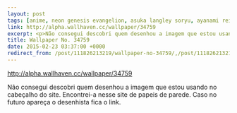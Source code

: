 ```yaml
---
layout: post
tags: [anime, neon genesis evangelion, asuka langley soryu, ayanami rei]
link: http://alpha.wallhaven.cc/wallpaper/34759
excerpt: <p>Não consegui descobri quem desenhou a imagem que estou usando no cabeçalho do site. Encontrei-a nesse site de papeis de parede. Caso no futuro apareça o desenhista fica o link.<br/></p>
title: Wallpaper No. 34759
date: 2015-02-23 03:37:00 +0000
redirect_from: /post/111826213219/wallpaper-no-34759/,/post/111826213219/
---
```


<http://alpha.wallhaven.cc/wallpaper/34759>

Não consegui descobri quem desenhou a imagem que estou usando no
cabeçalho do site. Encontrei-a nesse site de papeis de parede. Caso no
futuro apareça o desenhista fica o link.


